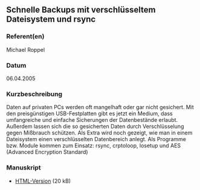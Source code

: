 
 
## Schnelle Backups mit verschlüsseltem Dateisystem und rsync


### Referent(en)
 Michael Roppel

### Datum
 06.04.2005

### Kurzbeschreibung
 Daten auf privaten PCs werden oft mangelhaft oder gar nicht gesichert.
Mit den preisgünstigen USB-Festplatten gibt es jetzt ein Medium, dass
umfangreiche und einfache Sicherungen der Datenbestände erlaubt.
Außerdem lassen sich die so gesicherten Daten durch Verschlüsselung
gegen Mißbrauch schützen.
Als Extra wird noch gezeigt, wie man in einem Dateisystem einen
verschlüsselten Datenbereich anlegt.
Als Programme bzw. Module kommen zum Einsatz: rsync, crptoloop, losetup
und AES (Advanced Encryption Standard)


### Manuskript

          
           
              
* [HTML-Version](/download/Vortraege/rsync_backup.html) (20 kB)
                 
      
  

